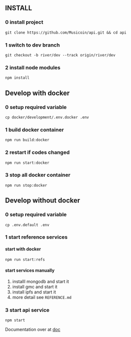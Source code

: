 ## INSTALL

### 0 install project
`git clone https://github.com/Musicoin/api.git && cd api`

### 1 switch to dev branch
`git checkout -b river/dev --track origin/river/dev`

### 2 install node modules
`npm install`

## Develop with docker

### 0 setup required variable
`cp docker/development/.env.docker .env`

### 1 build docker container
`npm run build:docker` 

### 2 restart if codes changed
`npm run start:docker`

### 3 stop all docker container
`npm run stop:docker`

## Develop without docker

### 0 setup required variable
`cp .env.default .env`

### 1 start reference services

#### start with docker 
`npm run start:refs`

#### start services manually 
1. installl mongodb and start it
2. install gmc and start it
3. install ipfs and start it
4. more detail see `REFERENCE.md`

### 3 start api service
`npm start`

Documentation over at [doc](https://documenter.getpostman.com/view/6054511/Rzn6wiiB)
